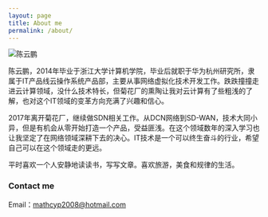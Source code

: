 ```yaml
---
layout: page
title: About me
permalink: /about/
---
```


![陈云鹏](http://tongchenblog.cn/about/IMG_1286.png)

陈云鹏，2014年毕业于浙江大学计算机学院，毕业后就职于华为杭州研究所，隶属于IT产品线云操作系统产品部，主要从事网络虚拟化技术开发工作。跌跌撞撞走进云计算领域，没什么技术特长，但菊花厂的熏陶让我对云计算有了些粗浅的了解，也对这个IT领域的变革方向充满了兴趣和信心。  

2017年离开菊花厂，继续做SDN相关工作。从DCN网络到SD-WAN，技术大同小异，但是有机会从零开始打造一个产品，受益匪浅。在这个领域数年的深入学习也让我坚定了在网络领域深耕下去的决心。IT技术是一个可以终生奋斗的行业，希望自己可以在这个领域走的更远。

平时喜欢一个人安静地读读书，写写文章。喜欢旅游，美食和规律的生活。


### Contact me

Email：[mathcyp2008@hotmail.com](mailto:mathcyp2008@hotmail.com)

